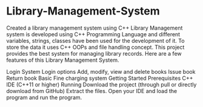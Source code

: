 # Library-Management-System
Created a library management system using C++
Library Management system is developed using C++ Programming Language and different variables, strings, classes have been used for the development of it. To store the data it uses C++ OOPs and file handling concept. This project provides the best system for managing library records. Here are a few features of this Library Management System.

Login System
Login options
Add, modify, view and delete books
Issue book
Return book
Basic Fine charging system
Getting Started
Prerequisites
C++ IDE (C++11 or higher)
Running
Download the project (through pull or directly download from GitHub)
Extract the files.
Open your IDE and load the program and run the program.
